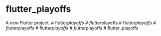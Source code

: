 # flutter_playoffs

A new Flutter project.
#   f l u t t e r _ p l a y o f f s  
 #   f l u t t e r _ p l a y o f f s  
 #   f l u t t e r _ p l a y o f f s  
 #   f l u t t e r _ p l a y o f f s  
 #   f l u t t e r _ p l a y o f f s  
 #   f l u t t e r _ p l a y o f f s  
 #   f l u t t e r _ p l a y o f f s  
 